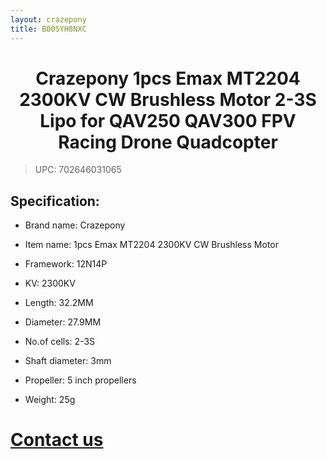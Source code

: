 ```yaml
---
layout: crazepony
title: B00SYH8NXC
---
```


#   
#  <center>Crazepony 1pcs Emax MT2204 2300KV CW Brushless Motor 2-3S Lipo for QAV250 QAV300 FPV Racing Drone Quadcopter</center>

> UPC: 702646031065
	


## Specification:

+ Brand name: Crazepony

+ Item name: 1pcs Emax MT2204 2300KV CW Brushless Motor 

+ Framework: 12N14P

+ KV: 2300KV

+ Length: 32.2MM

+ Diameter: 27.9MM

+ No.of cells: 2-3S

+ Shaft diameter: 3mm

+ Propeller: 5 inch propellers

+ Weight: 25g

# [Contact us](/en/contactUs.html)
